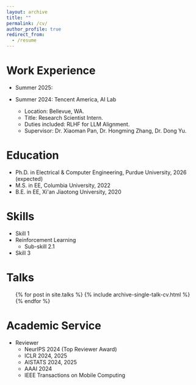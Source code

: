```yaml
---
layout: archive
title: ""
permalink: /cv/
author_profile: true
redirect_from:
  - /resume
---
```



Work Experience
======
* Summer 2025:
  
* Summer 2024: Tencent America, AI Lab
  * Location: Bellevue, WA.
  * Title: Research Scientist Intern.
  * Duties included: RLHF for LLM Alignment.
  * Supervisor: Dr. Xiaoman Pan, Dr. Hongming Zhang, Dr. Dong Yu.

Education
======
* Ph.D. in Electrical & Computer Engineering, Purdue University, 2026 (expected)
* M.S. in EE, Columbia University, 2022
* B.E. in EE, Xi'an Jiaotong University, 2020

Skills
======
* Skill 1
* Reinforcement Learning
  * Sub-skill 2.1
* Skill 3
  
Talks
======
  <ul>{% for post in site.talks %}
    {% include archive-single-talk-cv.html %}
  {% endfor %}</ul>
  
Academic Service
======
* Reviewer
  * NeurIPS 2024 (Top Reviewer Award)
  * ICLR 2024, 2025
  * AISTATS 2024, 2025
  * AAAI 2024
  * IEEE Transactions on Mobile Computing
